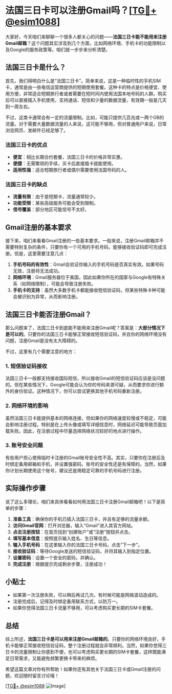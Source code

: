 # 法国三日卡可以注册Gmail吗？[[TG💪+ @esim1088](https://t.me/s/esim1088)]

大家好，今天咱们来聊聊一个很多人都关心的问题——**法国三日卡能不能用来注册Gmail邮箱**？这个问题其实涉及到几个方面，比如网络环境、手机卡的功能限制以及Google的服务政策等。咱们就一步步来分析清楚。

## 法国三日卡是什么？

首先，我们得明白什么是“法国三日卡”。简单来说，这是一种临时性的手机SIM卡，通常是由一些电信运营商提供的短期使用套餐。这种卡的特点是价格便宜、使用方便，非常适合短期旅行者或者需要在短时间内使用法国本地号码的人群。购买后可以直接插入手机使用，支持通话、短信和少量的数据流量，有效期一般是几天到一周左右。

不过，这类卡通常会有一定的流量限制。比如，可能只提供几百兆或一两个GB的流量。对于需要大量数据流量的人来说，这可能不够用，但对普通用户来说，日常浏览网页、发邮件已经足够了。

### 法国三日卡的优点

- **便宜**：相比长期合约套餐，法国三日卡的价格非常实惠。
- **便捷**：无需繁琐的手续，买卡后直接插卡就能使用。
- **适用性强**：适合短期旅行者或偶尔需要使用法国号码的人。

### 法国三日卡的缺点

- **流量有限**：由于是短期卡，流量通常较少。
- **功能受限**：某些高级服务可能会受到限制。
- **信号覆盖**：部分地区可能信号不太好。

## Gmail注册的基本要求

接下来，咱们来看看Gmail注册的一些基本要求。一般来说，注册Gmail邮箱并不需要特别复杂的条件，只要你有一个可用的手机号码，能够接收验证码即可完成注册。但是，这里需要注意几点：

1. **手机号码的有效性**：Gmail会验证你输入的手机号码是否真实有效。如果号码无效，注册将无法成功。
2. **网络环境**：Gmail服务器位于美国，因此如果你所在的国家与Google有特殊关系（如网络限制），可能会导致注册失败。
3. **手机卡的支持**：虽然大多数手机卡都能接收短信验证码，但某些特殊卡种可能会被识别为异常，从而影响注册。

## 法国三日卡能否注册Gmail？

那么问题来了，法国三日卡到底能不能用来注册Gmail呢？答案是：**大部分情况下是可以的**。只要你的法国三日卡能够正常接收短信验证码，并且你的网络环境没有问题，注册Gmail是没有太大障碍的。

不过，这里有几个需要注意的地方：

### 1. 短信验证码接收

法国三日卡一般都支持接收国际短信，所以接收Gmail的短信验证码应该是没问题的。但在某些情况下，Google可能会认为你的号码来源可疑，从而要求你进行额外的身份验证。这种情况下，你可以尝试更换其他手机号码重新注册。

### 2. 网络环境的影响

虽然法国三日卡能提供基本的网络连接，但如果你的网络速度较慢或不稳定，可能会影响注册过程。特别是在上传头像或填写详细信息时，网络延迟可能导致页面加载失败。因此，在注册过程中尽量选择网络状况较好的地点进行操作。

### 3. 账号安全问题

有些用户担心使用临时卡注册的Gmail账号安全性不高。其实，只要你在注册后及时绑定备用邮箱和手机，并设置强密码，账号的安全性还是有保障的。当然，如果你计划长期使用这个账号，建议还是用稳定可靠的手机号码进行注册。

## 实际操作步骤

说了这么多理论，咱们来具体看看如何用法国三日卡注册Gmail邮箱吧！以下是简单的步骤：

1. **准备工具**：确保你的手机已插入法国三日卡，并且有足够的流量余额。
2. **访问Gmail官网**：打开浏览器，输入“Gmail”进入其官方网站。
3. **点击注册按钮**：在首页找到“创建账户”或“注册”按钮并点击。
4. **填写基本信息**：按照提示输入姓名、生日等信息。
5. **输入手机号码**：在这里输入你的法国三日卡号码，点击“下一步”。
6. **接收验证码**：等待Google发送的短信验证码，并将其输入到指定位置。
7. **设置密码**：设置一个安全的密码，并确认。
8. **完成注册**：根据提示完成剩余步骤，注册成功！

## 小贴士

- 如果第一次注册失败，可以稍后再试几次。有时候可能是网络波动造成的。
- 注册完成后，记得及时绑定备用联系方式，以防万一。
- 如果你觉得法国三日卡流量不够用，可以考虑购买更长期的SIM卡套餐。

## 总结

综上所述，**法国三日卡是可以用来注册Gmail邮箱的**。只要你的网络环境良好，手机卡能够正常接收短信验证码，整个注册过程就会非常顺利。当然，如果你觉得三日卡的流量限制让你感到不便，也可以考虑购买更长期的SIM卡套餐，这样既能满足日常需求，又能避免频繁更换卡带来的麻烦。

希望这篇文章对你有所帮助！如果你还有其他关于法国三日卡或Gmail注册的问题，欢迎随时留言讨论哦！

[[TG💪+ @esim1088](https://t.me/s/esim1088) ![Image](https://i.postimg.cc/4NQfJmqS/Snipaste-2025-05-13-00-14-12.png)]